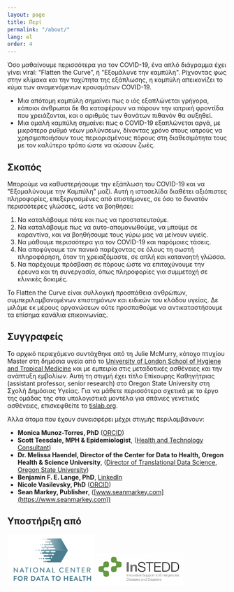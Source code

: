 ```yaml
---
layout: page
title: Περί
permalink: "/about/"
lang: el
order: 4
---
```

Όσο μαθαίνουμε περισσότερα για τον COVID-19, ένα απλό διάγραμμα έχει γίνει viral: “Flatten the Curve”, ή "Εξομάλυνε την καμπύλη". Ρίχνοντας φως στην κλίμακα και την ταχύτητα της εξάπλωσης, η καμπύλη απεικονίζει το κύμα των αναμενόμενων κρουσμάτων COVID-19. 

- Μια απότομη καμπύλη σημαίνει πως ο ιός εξαπλώνεται γρήγορα, κάποιοι άνθρωποι δε θα καταφέρουν να πάρουν την ιατρική φροντίδα που χρειάζονται, και ο αριθμός των θανάτων πιθανόν θα αυξηθεί.
- Μια ομαλή καμπύλη σημαίνει πως ο COVID-19 εξαπλώνεται αργά, με μικρότερο ρυθμό νέων μολύνσεων, δίνοντας χρόνο στους ιατρούς να χρησιμοποιήσουν τους περιορισμένους πόρους στη διαθεσιμότητα τους με τον καλύτερο τρόπο ώστε να σώσουν ζωές.

## Σκοπός
Μπορούμε να καθυστερήσουμε την εξάπλωση του COVID-19 και να "Εξομαλύνουμε την Καμπύλη" μαζί. Αυτή η ιστοσελίδα διαθέτει αξιόπιστες πληροφορίες, επεξεργασμένες από επιστήμονες, σε όσο το δυνατόν περισσότερες γλώσσες, ώστε να βοηθήσει:

1. Να καταλάβουμε πότε και πως να προστατευτούμε.
2. Να καταλάβουμε πως να αυτο-απομονωθούμε, να μπούμε σε καραντίνα, και να βοηθήσουμε τους γύρω μας να μείνουν υγιείς.
3. Να μάθουμε περισσότερα για τον COVID-19 και παρόμοιες τάσεις.
4. Να αποφύγουμε τον πανικό παρέχοντας σε όλους τη σωστή πληροφόρηση, όταν τη χρειαζόμαστε, σε απλή και κατανοητή γλώσσα.
5. Να παρέχουμε πρόσβαση σε πόρους ώστε να επιταχύνουμε την έρευνα και τη συνεργασία, όπως πληροφορίες για συμμετοχή σε κλινικές δοκιμές.

Το Flatten the Curve είναι συλλογική προσπάθεια ανθρώπων, συμπεριλαμβανομένων επιστημόνων και ειδικών του κλάδου υγείας. Δε μιλάμε εκ μέρους οργανώσεων ούτε προσπαθούμε να αντικαταστήσουμε τα επίσημα κανάλια επικοινωνίας.

## Συγγραφείς

Το αρχικό περιεχόμενο συντάχθηκε από τη Julie McMurry, κάτοχο πτυχίου Master στη δημόσια υγεία από το [University of London School of Hygiene and Tropical Medicine](http://lshtm.ac.uk/) και με εμπειρία στις μεταδοτικές ασθένειες και την ανάπτυξη εμβολίων. Αυτή τη στιγμή έχει τίτλο Επίκουρης Καθηγήτριας (assistant professor, senior research) στο Oregon State University στη Σχολή Δημόσιας Υγείας. Για να μάθετε περισσότερα σχετικά με το έργο της ομάδας της στα υπολογιστικά μοντέλα για σπάνιες γενετικές ασθένειες, επισκεφθείτε το [tislab.org](http://tislab.org/).

Άλλα άτομα που έχουν συνεισφέρει μέχρι στιγμής περιλαμβάνουν:

- **Monica Munoz-Torres, PhD** ([ORCID](https://orcid.org/0000-0001-8430-6039))
- **Scott Teesdale, MPH & Epidemiologist**, ([Health and Technology Consultant](https://www.linkedin.com/in/scottteesdale/))
- **Dr. Melissa Haendel, Director of the Center for Data to Health, Oregon Health & Science University**, ([Director of Translational Data Science, Oregon State University](https://tislab.org/))
- **Benjamin F. E. Lange, PhD**, [LinkedIn](https://www.linkedin.com/in/dr-benjamin-f-e-lange-a609b838)
- **Nicole Vasilevsky, PhD** ([ORCID](https://orcid.org/0000-0001-5208-3432))
- **Sean Markey, Publisher**, ([www.seanmarkey.com](https://www.seanmarkey.com))


## Υποστήριξη από

<a href="https://ctsa.ncats.nih.gov/cd2h/" target="_blank"><img src="/images/logos/CD2H.png" width="200px"/></a>
<a href="https://instedd.org" target="_blank"><img src="/images/logos/instedd_site_logo.png" width="200px"/></a>
